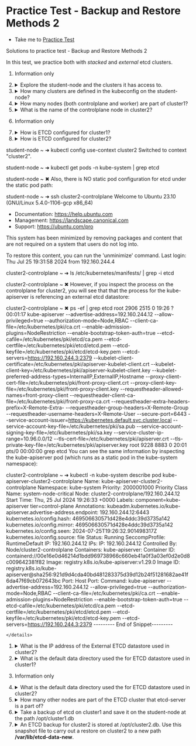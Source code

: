 # Practice Test - Backup and Restore Methods 2
  - Take me to [Practice Test](https://kodekloud.com/topic/practice-test-backup-and-restore-methods-2-2/)

Solutions to practice test - Backup and Restore Methods 2

In this test, we practice both with _stacked_ and _external_ etcd clusters.

1. Information only
1.  <details>
    <summary>Explore the student-node and the clusters it has access to.</summary>

    ```bash
    kubectl config get-contexts
    ```

    </details>
1.  <details>
    <summary>How many clusters are defined in the kubeconfig on the student-node?</summary>

    ```bash
    # get contexts and clusters in each context
    kubectl config get-contexts

    # get names of clusters
    kubectl config get-clusters

    # view details of each cluster
    kubectl config view
    ```

    > 2

    </details>
1.  <details>
    <summary>How many nodes (both controlplane and worker) are part of cluster1?</summary>

    ```bash
    kubectl config use-context cluster1
    kubectl get nodes
    ```

    > 2

    </details>
1.  <details>
    <summary>What is the name of the controlplane node in cluster2?</summary>

    ```bash
    kubectl config use-context cluster2
    kubectl get nodes
    ```

    > cluster2-controlplane

    </details>
1. Information only
1.  <details>
    <summary>How is ETCD configured for cluster1?</summary>

    ```bash
    kubectl config use-context cluster1
    kubectl get pods -n kube-system
    ```

    > From the output we can see a pod for etcd, therefore the answer is `Stacked ETCD`.
    > In a Stacked ETCD Topology the etcd storage cluster and the Kubernetes control plane share the same physical nodes. It contrasts with an External ETCD Topology, where etcd nodes are separate and dedicated only to running etcd, independent of the control plane nodes.

    </details>
1.  <details>
    <summary>How is ETCD configured for cluster2?</summary>

    ```bash
    kubectl config use-context cluster2
    kubectl get pods -n kube-system
    ```

    > From the output we can see no pod for etcd. Since no etcd is not an option for a _functioning_ cluster the answer must therefore be `External ETCD`
    > If you check out the pods running in the kube-system namespace in cluster2, you will notice that there are NO etcd pods running in this cluster!

student-node ~ ➜  kubectl config use-context cluster2
Switched to context "cluster2".

student-node ~ ➜  kubectl get pods -n kube-system  | grep etcd

student-node ~ ✖
Also, there is NO static pod configuration for etcd under the static pod path:

student-node ~ ➜  ssh cluster2-controlplane
Welcome to Ubuntu 23.10 (GNU/Linux 5.4.0-1106-gcp x86_64)

 * Documentation:  https://help.ubuntu.com
 * Management:     https://landscape.canonical.com
 * Support:        https://ubuntu.com/pro

This system has been minimized by removing packages and content that are
not required on a system that users do not log into.

To restore this content, you can run the 'unminimize' command.
Last login: Thu Jul 25 19:31:58 2024 from 192.160.244.4

cluster2-controlplane ~ ➜  ls /etc/kubernetes/manifests/ | grep -i etcd

cluster2-controlplane ~ ✖ 
However, if you inspect the process on the controlplane for cluster2, you will see that that the process for the kube-apiserver is referencing an external etcd datastore:

cluster2-controlplane ~ ✖  ps -ef | grep etcd
root        2906    2515  0 19:26 ?        00:01:17 kube-apiserver --advertise-address=192.160.244.12 --allow-privileged=true --authorization-mode=Node,RBAC --client-ca-file=/etc/kubernetes/pki/ca.crt --enable-admission-plugins=NodeRestriction --enable-bootstrap-token-auth=true --etcd-cafile=/etc/kubernetes/pki/etcd/ca.pem --etcd-certfile=/etc/kubernetes/pki/etcd/etcd.pem --etcd-keyfile=/etc/kubernetes/pki/etcd/etcd-key.pem --etcd-servers=https://192.160.244.3:2379 --kubelet-client-certificate=/etc/kubernetes/pki/apiserver-kubelet-client.crt --kubelet-client-key=/etc/kubernetes/pki/apiserver-kubelet-client.key --kubelet-preferred-address-types=InternalIP,ExternalIP,Hostname --proxy-client-cert-file=/etc/kubernetes/pki/front-proxy-client.crt --proxy-client-key-file=/etc/kubernetes/pki/front-proxy-client.key --requestheader-allowed-names=front-proxy-client --requestheader-client-ca-file=/etc/kubernetes/pki/front-proxy-ca.crt --requestheader-extra-headers-prefix=X-Remote-Extra- --requestheader-group-headers=X-Remote-Group --requestheader-username-headers=X-Remote-User --secure-port=6443 --service-account-issuer=https://kubernetes.default.svc.cluster.local --service-account-key-file=/etc/kubernetes/pki/sa.pub --service-account-signing-key-file=/etc/kubernetes/pki/sa.key --service-cluster-ip-range=10.96.0.0/12 --tls-cert-file=/etc/kubernetes/pki/apiserver.crt --tls-private-key-file=/etc/kubernetes/pki/apiserver.key
root        9228    8883  0 20:01 pts/0    00:00:00 grep etcd
You can see the same information by inspecting the kube-apiserver pod (which runs as a static pod in the kube-system namespace):

cluster2-controlplane ~ ➜  kubectl -n kube-system describe pod kube-apiserver-cluster2-controlplane 
Name:                 kube-apiserver-cluster2-controlplane
Namespace:            kube-system
Priority:             2000001000
Priority Class Name:  system-node-critical
Node:                 cluster2-controlplane/192.160.244.12
Start Time:           Thu, 25 Jul 2024 19:26:33 +0000
Labels:               component=kube-apiserver
                      tier=control-plane
Annotations:          kubeadm.kubernetes.io/kube-apiserver.advertise-address.endpoint: 192.160.244.12:6443
                      kubernetes.io/config.hash: 469506630571d428e4ddc39d3735a142
                      kubernetes.io/config.mirror: 469506630571d428e4ddc39d3735a142
                      kubernetes.io/config.seen: 2024-07-25T19:26:32.901498317Z
                      kubernetes.io/config.source: file
Status:               Running
SeccompProfile:       RuntimeDefault
IP:                   192.160.244.12
IPs:
  IP:           192.160.244.12
Controlled By:  Node/cluster2-controlplane
Containers:
  kube-apiserver:
    Container ID:  containerd://00e16e0d46214d1bdd969738966c660eb41a0f3a03ef0d2e0d8c009642381f82
    Image:         registry.k8s.io/kube-apiserver:v1.29.0
    Image ID:      registry.k8s.io/kube-apiserver@sha256:921d9d4cda40bd481283375d39d12b24f51281682ae41f6da47f69cb072643bc
    Port:          <none>
    Host Port:     <none>
    Command:
      kube-apiserver
      --advertise-address=192.160.244.12
      --allow-privileged=true
      --authorization-mode=Node,RBAC
      --client-ca-file=/etc/kubernetes/pki/ca.crt
      --enable-admission-plugins=NodeRestriction
      --enable-bootstrap-token-auth=true
      --etcd-cafile=/etc/kubernetes/pki/etcd/ca.pem
      --etcd-certfile=/etc/kubernetes/pki/etcd/etcd.pem
      --etcd-keyfile=/etc/kubernetes/pki/etcd/etcd-key.pem
      --etcd-servers=https://192.160.244.3:2379
--------- End of Snippet---------
    






    </details>
1.  <details>
    <summary>What is the IP address of the External ETCD datastore used in cluster2?</summary>

    For this, we need to exampine the API server configuration

    ```bash
    kubectl config use-context cluster2
    kubectl get pods -n kube-system kube-apiserver-cluster2-controlplane -o yaml | grep etcd
    ```

    > From the output, locate `--etcd-servers`. The IP address in this line is the answer.

    </details>
1.  <details>
    <summary>What is the default data directory used the for ETCD datastore used in cluster1?</summary>

    For this, we need to examine the etcd manifest on the control plane node, and we need to find out the hostpath of its `etcd-data` volume.

    ```bash
    kubectl config use-context cluster1
    kubectl get pods -n kube-system etcd-cluster1-controlplane -o yaml
    ```

    In the output, find the `volumes` section. The host path of the volume named `etcd-data` is the answer.

    > /var/lib/etcd

    </details>
1. Information only
1.  <details>
    <summary>What is the default data directory used the for ETCD datastore used in cluster2?</summary>

    For this, we need to examine the system unit file for the etcd service. Remember that for external etcd, it is running as an operating system service.

    ```bash
    ssh etcd-server
    ```

    ```bash
    # Verify the name of the service
    systemctl list-unit-files | grep etcd

    # Using the output from above command
    systemctl cat etcd.service
    ```

    Note the comment line in the output. This tells you where the service unit file is. We are going to need to edit this file in a later question!

    From the output, locate `--data-dir`

    > /var/lib/etcd-data

    Return to the student node:

    ```bash
    exit
    ```

    </details>
1.  <details>
    <summary>How many other nodes are part of the ETCD cluster that etcd-server is a part of?</summary>

    This question is somewhat contentious. It ought not to contain the word `other`. The required answer is

    > 1

    </details>
1.  <details>
    <summary>Take a backup of etcd on cluster1 and save it on the student-node at the path /opt/cluster1.db</summary>

    For this, we need to do the backup on the control node, then pull it back to the student node.

    ```bash
    ssh cluster1-controlplane
    ```

    ```bash
    ETCDCTL_API=3 etcdctl snapshot save \
      --cacert /etc/kubernetes/pki/etcd/ca.crt \
      --cert /etc/kubernetes/pki/etcd/server.crt \
      --key /etc/kubernetes/pki/etcd/server.key \
      cluster1.db

    # Return to student node
    exit
    ```

    ```bash
    scp cluster1-controlplane:~/cluster1.db /opt/
    ```

    </details>
1.  <details>
    <summary>An ETCD backup for cluster2 is stored at /opt/cluster2.db. Use this snapshot file to carry out a restore on cluster2 to a new path <b>/var/lib/etcd-data-new</b>.</summary>

    As you recall, `cluster2` is using _external_ etcd. This means
    * `etcd` does not have to be on the control plane node of the cluster. In this case, it is not.
    * `etcd` runs as an operating system service not a pod, therefore there is no manifest file to edit. Changes are instead made to a service unit file.</br></br>

    There are several parts to this question. Let's go through them one at a time.

    1.  <details>
        <summary>Move the backup to the etcd-server node</summary>

        ```bash
        scp /opt/cluster2.db etcd-server:~/
        ```
        </details>
    1.  <details>
        <summary>Log into etcd-server node</summary>

        ```bash
        ssh etcd-server
        ```

        </details>
    1.  <details>
        <summary>Check the ownership of the current etcd-data directory</summary>

        We will need to ensure correct ownership of our restored data. We determined the location of the data directory in Q12

        ```bash
        ls -ld /var/lib/etcd-data/
        ```

        > Note that owner and group are both `etcd`
        </details>
    1.  <details>
        <summary>Do the restore</summary>

        ```bash
        ETCDCTL_API=3 etcdctl snapshot restore \
            --data-dir /var/lib/etcd-data-new \
            cluster2.db
        ```

        </details>
    1.  <details>
        <summary>Set ownership on the restored directory</summary>

        ```bash
        chown -R etcd:etcd /var/lib/etcd-data-new
        ```

        </detials>
    1.  <details>
        <summary>Reconfigure and restart etcd</summary>

        We will need the location of the service unit file which we also determined in Q12

        ```bash
        vi /etc/systemd/system/etcd.service
        ```

        Edit the `--data-dir` argument to the newly restored directory, and save.

        Finally, reload and restart the `etcd` service. Whenever you have edited a service unit file, a `daemon-reload` is required to reload the in-memory configuration of the `systemd` service.

        ```bash
        systemctl daemon-reload
        systemctl restart etcd.service
        ```

        Return to the student node:

        ```bash
        exit
        ```

        </details>
    1.  <details>
        <summary>Verify the restore</summary>

        ```bash
        kubectl config use-context cluster2
        kubectl get all -n critical
        ```

        </details>
    </details>
